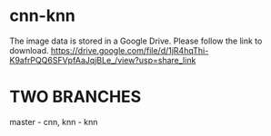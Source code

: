 # cnn-knn

The image data is stored in a Google Drive.
Please follow the link to download. 
https://drive.google.com/file/d/1jR4hqThi-K9afrPQQ6SFVpfAaJqjBLe_/view?usp=share_link

# TWO BRANCHES
master - cnn, knn - knn
